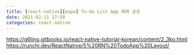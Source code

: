 ```yaml
---
title: [react-native][expo] To-do List App 예제 공유
date: 2021-02-11 17:50
categories: react-native
---
```


https://g6ling.gitbooks.io/react-native-tutorial-korean/content/2_3ko.html
https://runchi.dev/ReactNative/5%20RN%20TodoApp%20Layout/